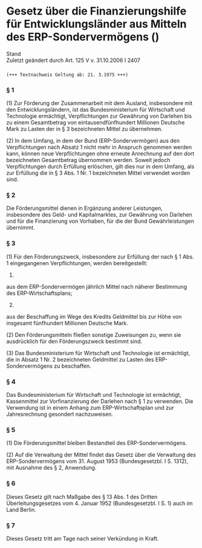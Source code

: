 Gesetz über die Finanzierungshilfe für Entwicklungsländer aus Mitteln des ERP-Sondervermögens ()
================================================================================================

Stand  
Zuletzt geändert durch Art. 125 V v. 31.10.2006 I 2407

### 

```
(+++ Textnachweis Geltung ab: 21. 3.1975 +++)
```

### § 1

(1) Zur Förderung der Zusammenarbeit mit dem Ausland, insbesondere mit den Entwicklungsländern, ist das Bundesministerium für Wirtschaft und Technologie ermächtigt, Verpflichtungen zur Gewährung von Darlehen bis zu einem Gesamtbetrag von eintausendfünfhundert Millionen Deutsche Mark zu Lasten der in § 3 bezeichneten Mittel zu übernehmen.

(2) In dem Umfang, in dem der Bund (ERP-Sondervermögen) aus den Verpflichtungen nach Absatz 1 nicht mehr in Anspruch genommen werden kann, können neue Verpflichtungen ohne erneute Anrechnung auf den dort bezeichneten Gesamtbetrag übernommen werden. Soweit jedoch Verpflichtungen durch Erfüllung erlöschen, gilt dies nur in dem Umfang, als zur Erfüllung die in § 3 Abs. 1 Nr. 1 bezeichneten Mittel verwendet worden sind.

### § 2

Die Förderungsmittel dienen in Ergänzung anderer Leistungen, insbesondere des Geld- und Kapitalmarktes, zur Gewährung von Darlehen und für die Finanzierung von Vorhaben, für die der Bund Gewährleistungen übernimmt.

### § 3

(1) Für den Förderungszweck, insbesondere zur Erfüllung der nach § 1 Abs. 1 eingegangenen Verpflichtungen, werden bereitgestellt:

1.  
aus dem ERP-Sondervermögen jährlich Mittel nach näherer Bestimmung des ERP-Wirtschaftsplans;

2.  
aus der Beschaffung im Wege des Kredits Geldmittel bis zur Höhe von insgesamt fünfhundert Millionen Deutsche Mark.

(2) Den Förderungsmitteln fließen sonstige Zuweisungen zu, wenn sie ausdrücklich für den Förderungszweck bestimmt sind.

(3) Das Bundesministerium für Wirtschaft und Technologie ist ermächtigt, die in Absatz 1 Nr. 2 bezeichneten Geldmittel zu Lasten des ERP-Sondervermögens zu beschaffen.

### § 4

Das Bundesministerium für Wirtschaft und Technologie ist ermächtigt, Kassenmittel zur Vorfinanzierung der Darlehen nach § 1 zu verwenden. Die Verwendung ist in einem Anhang zum ERP-Wirtschaftsplan und zur Jahresrechnung gesondert nachzuweisen.

### § 5

(1) Die Förderungsmittel bleiben Bestandteil des ERP-Sondervermögens.

(2) Auf die Verwaltung der Mittel findet das Gesetz über die Verwaltung des ERP-Sondervermögens vom 31. August 1953 (Bundesgesetzbl. I S. 1312), mit Ausnahme des § 2, Anwendung.

### § 6

Dieses Gesetz gilt nach Maßgabe des § 13 Abs. 1 des Dritten Überleitungsgesetzes vom 4. Januar 1952 (Bundesgesetzbl. I S. 1) auch im Land Berlin.

### § 7

Dieses Gesetz tritt am Tage nach seiner Verkündung in Kraft.

